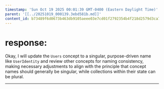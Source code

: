 ```yaml
---
timestamp: 'Sun Oct 19 2025 00:01:39 GMT-0400 (Eastern Daylight Time)'
parent: '[[../20251019_000139.3ebd581b.md]]'
content_id: b73489f6d0673b463db9105aeee03e7cd01f2792354b4f218d2579d3ca7e8635
---
```


# response:

Okay, I will update the `Users` concept to a singular, purpose-driven name like `UserIdentity` and review other concepts for naming consistency, making necessary adjustments to align with the principle that concept names should generally be singular, while collections within their state can be plural.

***
